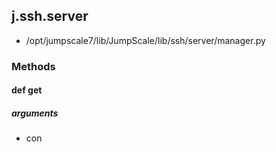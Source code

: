 <!-- toc -->
## j.ssh.server

- /opt/jumpscale7/lib/JumpScale/lib/ssh/server/manager.py

### Methods

#### def get 

##### arguments

- con

